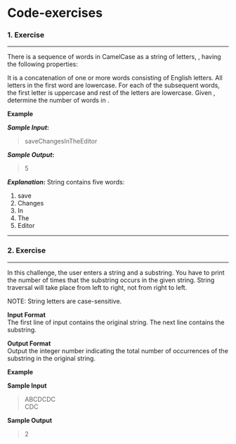 # Code-exercises
### 1. Exercise

---

There is a sequence of words in CamelCase as a string of letters, , having the following properties:

It is a concatenation of one or more words consisting of English letters.
All letters in the first word are lowercase.
For each of the subsequent words, the first letter is uppercase and rest of the letters are lowercase.
Given , determine the number of words in .

**Example**

**_Sample Input_:** 
> saveChangesInTheEditor

**_Sample Output_:** 
> 5
> 
**_Explanation_:** String  contains five words:

1. save
2. Changes
3. In
4. The
5. Editor
---

### 2. Exercise

---

In this challenge, the user enters a string and a substring. You have to print the number of times that the substring occurs in the given string. String traversal will take place from left to right, not from right to left.

NOTE: String letters are case-sensitive.

**Input Format** \
The first line of input contains the original string. The next line contains the substring.

**Output Format**\
Output the integer number indicating the total number of occurrences of the substring in the original string.

**Example**

**Sample Input**
> ABCDCDC\
CDC

**Sample Output**
> 2